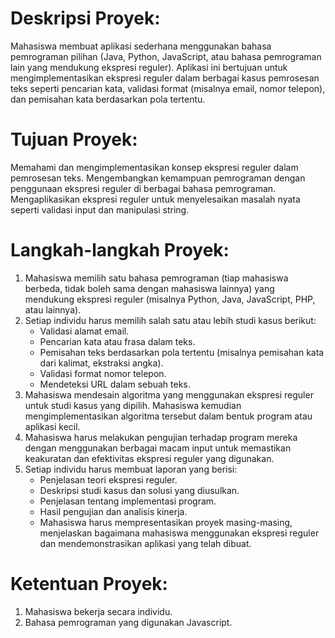 # Deskripsi Proyek:

Mahasiswa membuat aplikasi sederhana menggunakan bahasa pemrograman pilihan (Java, Python, JavaScript, atau bahasa pemrograman lain yang mendukung ekspresi reguler). Aplikasi ini bertujuan untuk mengimplementasikan ekspresi reguler dalam berbagai kasus pemrosesan teks seperti pencarian kata, validasi format (misalnya email, nomor telepon), dan pemisahan kata berdasarkan pola tertentu.

# Tujuan Proyek:

Memahami dan mengimplementasikan konsep ekspresi reguler dalam pemrosesan teks.
Mengembangkan kemampuan pemrograman dengan penggunaan ekspresi reguler di berbagai bahasa pemrograman.
Mengaplikasikan ekspresi reguler untuk menyelesaikan masalah nyata seperti validasi input dan manipulasi string.

# Langkah-langkah Proyek:

1. Mahasiswa memilih satu bahasa pemrograman (tiap mahasiswa berbeda, tidak boleh sama dengan mahasiswa lainnya) yang mendukung ekspresi reguler (misalnya Python, Java, JavaScript, PHP, atau lainnya).
2. Setiap individu harus memilih salah satu atau lebih studi kasus berikut:
    * Validasi alamat email.
    * Pencarian kata atau frasa dalam teks.
    * Pemisahan teks berdasarkan pola tertentu (misalnya pemisahan kata dari kalimat, ekstraksi angka).
    * Validasi format nomor telepon.
    * Mendeteksi URL dalam sebuah teks.
3. Mahasiswa mendesain algoritma yang menggunakan ekspresi reguler untuk studi kasus yang dipilih. Mahasiswa kemudian mengimplementasikan algoritma tersebut dalam bentuk program atau aplikasi kecil.
4. Mahasiswa harus melakukan pengujian terhadap program mereka dengan menggunakan berbagai macam input untuk memastikan keakuratan dan efektivitas ekspresi reguler yang digunakan.
5. Setiap individu harus membuat laporan yang berisi:
    * Penjelasan teori ekspresi reguler.
    * Deskripsi studi kasus dan solusi yang diusulkan.
    * Penjelasan tentang implementasi program.
    * Hasil pengujian dan analisis kinerja.
    * Mahasiswa harus mempresentasikan proyek masing-masing, menjelaskan bagaimana mahasiswa menggunakan ekspresi reguler dan mendemonstrasikan aplikasi yang telah dibuat.

# Ketentuan Proyek:

1. Mahasiswa bekerja secara individu.
2. Bahasa pemrograman yang digunakan Javascript.